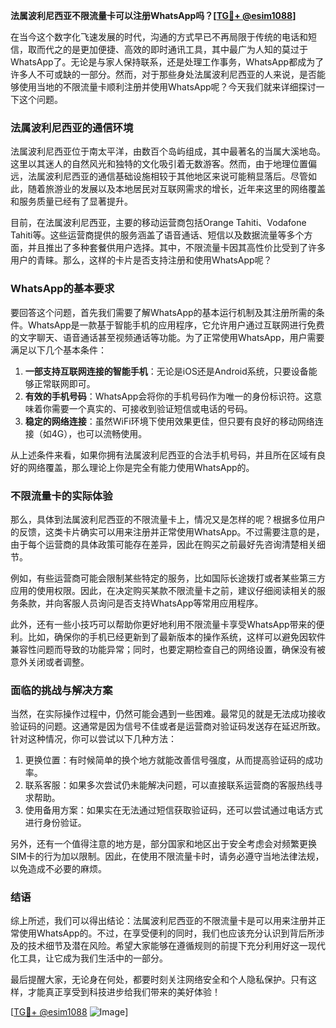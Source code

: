 **法属波利尼西亚不限流量卡可以注册WhatsApp吗？[[TG💪+ @esim1088](https://t.me/s/esim1088)]**

在当今这个数字化飞速发展的时代，沟通的方式早已不再局限于传统的电话和短信，取而代之的是更加便捷、高效的即时通讯工具，其中最广为人知的莫过于WhatsApp了。无论是与家人保持联系，还是处理工作事务，WhatsApp都成为了许多人不可或缺的一部分。然而，对于那些身处法属波利尼西亚的人来说，是否能够使用当地的不限流量卡顺利注册并使用WhatsApp呢？今天我们就来详细探讨一下这个问题。

### 法属波利尼西亚的通信环境

法属波利尼西亚位于南太平洋，由数百个岛屿组成，其中最著名的当属大溪地岛。这里以其迷人的自然风光和独特的文化吸引着无数游客。然而，由于地理位置偏远，法属波利尼西亚的通信基础设施相较于其他地区来说可能稍显落后。尽管如此，随着旅游业的发展以及本地居民对互联网需求的增长，近年来这里的网络覆盖和服务质量已经有了显著提升。

目前，在法属波利尼西亚，主要的移动运营商包括Orange Tahiti、Vodafone Tahiti等。这些运营商提供的服务涵盖了语音通话、短信以及数据流量等多个方面，并且推出了多种套餐供用户选择。其中，不限流量卡因其高性价比受到了许多用户的青睐。那么，这样的卡片是否支持注册和使用WhatsApp呢？

### WhatsApp的基本要求

要回答这个问题，首先我们需要了解WhatsApp的基本运行机制及其注册所需的条件。WhatsApp是一款基于智能手机的应用程序，它允许用户通过互联网进行免费的文字聊天、语音通话甚至视频通话等功能。为了正常使用WhatsApp，用户需要满足以下几个基本条件：

1. **一部支持互联网连接的智能手机**：无论是iOS还是Android系统，只要设备能够正常联网即可。
2. **有效的手机号码**：WhatsApp会将你的手机号码作为唯一的身份标识符。这意味着你需要一个真实的、可接收到验证短信或电话的号码。
3. **稳定的网络连接**：虽然WiFi环境下使用效果更佳，但只要有良好的移动网络连接（如4G），也可以流畅使用。

从上述条件来看，如果你拥有法属波利尼西亚的合法手机号码，并且所在区域有良好的网络覆盖，那么理论上你是完全有能力使用WhatsApp的。

### 不限流量卡的实际体验

那么，具体到法属波利尼西亚的不限流量卡上，情况又是怎样的呢？根据多位用户的反馈，这类卡片确实可以用来注册并正常使用WhatsApp。不过需要注意的是，由于每个运营商的具体政策可能存在差异，因此在购买之前最好先咨询清楚相关细节。

例如，有些运营商可能会限制某些特定的服务，比如国际长途拨打或者某些第三方应用的使用权限。因此，在决定购买某款不限流量卡之前，建议仔细阅读相关的服务条款，并向客服人员询问是否支持WhatsApp等常用应用程序。

此外，还有一些小技巧可以帮助你更好地利用不限流量卡享受WhatsApp带来的便利。比如，确保你的手机已经更新到了最新版本的操作系统，这样可以避免因软件兼容性问题而导致的功能异常；同时，也要定期检查自己的网络设置，确保没有被意外关闭或者调整。

### 面临的挑战与解决方案

当然，在实际操作过程中，仍然可能会遇到一些困难。最常见的就是无法成功接收验证码的问题。这通常是因为信号不佳或者是运营商对验证码发送存在延迟所致。针对这种情况，你可以尝试以下几种方法：

1. 更换位置：有时候简单的换个地方就能改善信号强度，从而提高验证码的成功率。
2. 联系客服：如果多次尝试仍未能解决问题，可以直接联系运营商的客服热线寻求帮助。
3. 使用备用方案：如果实在无法通过短信获取验证码，还可以尝试通过电话方式进行身份验证。

另外，还有一个值得注意的地方是，部分国家和地区出于安全考虑会对频繁更换SIM卡的行为加以限制。因此，在使用不限流量卡时，请务必遵守当地法律法规，以免造成不必要的麻烦。

### 结语

综上所述，我们可以得出结论：法属波利尼西亚的不限流量卡是可以用来注册并正常使用WhatsApp的。不过，在享受便利的同时，我们也应该充分认识到背后所涉及的技术细节及潜在风险。希望大家能够在遵循规则的前提下充分利用好这一现代化工具，让它成为我们生活中的一部分。

最后提醒大家，无论身在何处，都要时刻关注网络安全和个人隐私保护。只有这样，才能真正享受到科技进步给我们带来的美好体验！

[[TG💪+ @esim1088](https://t.me/s/esim1088) ![Image](https://i.postimg.cc/4NQfJmqS/Snipaste-2025-05-13-00-14-12.png)]